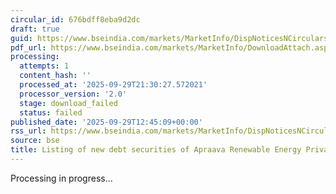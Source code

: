 ```yaml
---
circular_id: 676bdff8eba9d2dc
draft: true
guid: https://www.bseindia.com/markets/MarketInfo/DispNoticesNCirculars.aspx?Noticeid={6397230A-D04B-4B74-AB18-F17091674474}&noticeno=20250929-50&dt=09/29/2025&icount=50&totcount=87&flag=0
pdf_url: https://www.bseindia.com/markets/MarketInfo/DownloadAttach.aspx?id=20250929-50&attachedId=
processing:
  attempts: 1
  content_hash: ''
  processed_at: '2025-09-29T21:30:27.572021'
  processor_version: '2.0'
  stage: download_failed
  status: failed
published_date: '2025-09-29T12:45:09+00:00'
rss_url: https://www.bseindia.com/markets/MarketInfo/DispNoticesNCirculars.aspx?Noticeid={6397230A-D04B-4B74-AB18-F17091674474}&noticeno=20250929-50&dt=09/29/2025&icount=50&totcount=87&flag=0
source: bse
title: Listing of new debt securities of Apraava Renewable Energy Private Limited
---
```


Processing in progress...